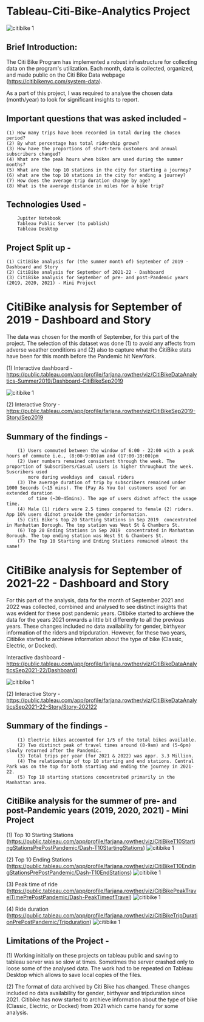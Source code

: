 # Tableau-Citi-Bike-Analytics Project

![citibike 1](https://user-images.githubusercontent.com/111912050/213473240-0ad6b610-bb5b-4f40-a2b1-d04f7a9f3b2d.jpeg)


## Brief Introduction:
The Citi Bike Program has implemented a robust infrastructure for collecting data on the program's utilization. Each month, data is collected, organized, and made public on the Citi Bike Data webpage (https://citibikenyc.com/system-data). 

As a part of this project, I was required to analyse the chosen data (month/year) to look for significant insights to report. 

## Important questions that was asked included -
    (1) How many trips have been recorded in total during the chosen period?
    (2) By what percentage has total ridership grown?
    (3) How have the proportions of short-term customers and annual subscribers changed?
    (4) What are the peak hours when bikes are used during the summer months?
    (5) What are the top 10 stations in the city for starting a journey?
    (6) what are the top 10 stations in the city for ending a journey? 
    (7) How does the average trip duration change by age?
    (8) What is the average distance in miles for a bike trip?

## Technologies Used -
        Jupiter Notebook
        Tableau Public Server (to publish)
        Tableau Desktop

## Project Split up -
    (1) CitiBike analysis for (the summer month of) September of 2019 - Dashboard and Story 
    (2) CitiBike analysis for September of 2021-22 - Dashboard
    (3) CitiBike analysis for September of pre- and post-Pandemic years (2019, 2020, 2021) - Mini Project
    

# CitiBike analysis for September of 2019 - Dashboard and Story

The data was chosen for the month of September, for this part of the project. The selection of this dataset was done (1) to avoid any affects from adverse weather conditions and (2) also to capture what the CitiBike stats have been for this month before the Pandemic hit NewYork.

(1) Interactive dashboard -
https://public.tableau.com/app/profile/farjana.rowther/viz/CitiBikeDataAnalytics-Summer2019/Dashboard-CitiBikeSep2019


![citibike 1](https://github.com/fbrowther/Tableau-Citi-Bike-Project/blob/main/Images/CitiBike%202019.png)


(2) Interactive Story - 
https://public.tableau.com/app/profile/farjana.rowther/viz/CitiBikeSep2019-Story/Sep2019

## Summary of the findings -
        (1) Users commuted between the window of 6:00 - 22:00 with a peak hours of commute i.e., (8:00-9:00)am and (17:00-18:00)pm
        (2) User numbers remained consistent through the week. The proportion of Subscribers/Casual users is higher throughout the week. Suscribers used 
            more during weekdays and  casual riders
        (3) The average duration of trip by subscribers remained under 1000 Seconds (~15 mins). The (Pay As You Go) customers used for an extended duration
            of time (~30-45mins). The age of users didnot affect the usage time.
        (4) Male (1) riders were 2.5 times compared to female (2) riders. App 10% users didnot provide the gender information.
        (5) Citi Bike's top 20 Starting Stations in Sep 2019  concentrated in Manhattan Borough. The top station was West St & Chambers St.
        (6) Top 20 Ending Stations in Sep 2019  concentrated in Manhattan Borough. The top ending station was West St & Chambers St.
        (7) The Top 10 Starting and Ending Stations remained almost the same!

# CitiBike analysis for September of 2021-22 - Dashboard and Story

For this part of the analysis, data for the month of September 2021 and 2022 was collected, combined and analysed to see distinct insights that was evident for these post pandemic years. Citibike started to archieve the data for the years 2021 onwards a little bit differently to all the previous years. These changes included no data availability for gender, birthyear information of the riders and tripduration. However, for these two years, Citibike started to archieve information about the type of bike (Classic, Electric, or Docked).

Interactive dashboard -
https://public.tableau.com/app/profile/farjana.rowther/viz/CitiBikeDataAnalyticsSep2021-22/Dashboard1

![citibike 1](https://github.com/fbrowther/Tableau-Citi-Bike-Project/blob/main/Images/CitiBike%202021-22.png)

(2) Interactive Story - 
https://public.tableau.com/app/profile/farjana.rowther/viz/CitiBikeDataAnalyticsSep2021-22-Story/Story-202122

## Summary of the findings -
        (1) Electric bikes accounted for 1/5 of the total bikes available.
        (2) Two distinct peak of travel times around (8-9am) and (5-6pm) slowly returned after the Pandemic.
        (3) Total trips per year (for 2021 & 2022) was appr. 3.3 Million.
        (4) The relationship of top 10 starting and end stations. Central Park was on the top for both starting and ending the journey in 2021-22.
        (5) Top 10 starting stations concentrated primarily in the Manhattan area.
        

## CitiBike analysis for the summer of pre- and post-Pandemic years (2019, 2020, 2021) - Mini Project

(1) Top 10 Starting Stations
(https://public.tableau.com/app/profile/farjana.rowther/viz/CitiBikeT10StartingStationsPrePostPandemic/Dash-T10StartingStations)
![citibike 1](https://github.com/fbrowther/Tableau-Citi-Bike-Project/blob/main/Images/PrePost-StartStations.png)

(2) Top 10 Ending Stations
(https://public.tableau.com/app/profile/farjana.rowther/viz/CitiBikeT10EndingStationsPrePostPandemic/Dash-T10EndStations)
![citibike 1](https://github.com/fbrowther/Tableau-Citi-Bike-Project/blob/main/Images/PrePost-EndStations.png)

(3) Peak time of ride
(https://public.tableau.com/app/profile/farjana.rowther/viz/CitiBikePeakTravelTimePrePostPandemic/Dash-PeakTimeofTravel)
![citibike 1](https://github.com/fbrowther/Tableau-Citi-Bike-Project/blob/main/Images/PrePost-Peaktime.png)

(4) Ride duration
(https://public.tableau.com/app/profile/farjana.rowther/viz/CitiBikeTripDurationPrePostPandemic/Tripduration)
![citibike 1](https://github.com/fbrowther/Tableau-Citi-Bike-Project/blob/main/Images/PrePost-Tripduration.png)


## Limitations of the Project -

(1) Working initially on these projects on tableau public and saving to tableau server was so slow at times.  Sometimes the server crashed only to loose some of the analysed data. The work had to be repeated on Tableau Desktop which allows to save local copies of the files.

(2) The format of data archived by Citi Bike has changed. These changes included no data availability for gender, birthyear and tripduration since 2021. Citibike has now started to archieve information about the type of bike (Classic, Electric, or Docked) from 2021 which came handy for some analysis. 


 

